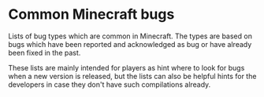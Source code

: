 # Common Minecraft bugs
Lists of bug types which are common in Minecraft. The types are based on bugs which have been reported and acknowledged as bug or have already been fixed in the past.

These lists are mainly intended for players as hint where to look for bugs when a new version is released, but the lists can also be helpful hints for the developers in case they don't have such compilations already.
